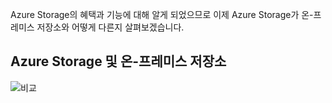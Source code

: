 Azure Storage의 혜택과 기능에 대해 알게 되었으므로 이제 Azure Storage가 온-프레미스 저장소와 어떻게 다른지 살펴보겠습니다.

## <a name="azure-storage-versus-on-premises-storage"></a>Azure Storage 및 온-프레미스 저장소

![비교](../media-draft/Comparison.png)
